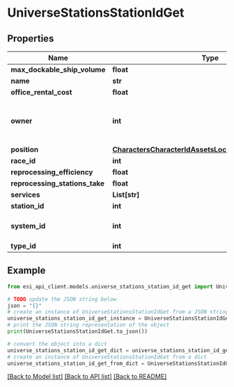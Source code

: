 # UniverseStationsStationIdGet


## Properties

Name | Type | Description | Notes
------------ | ------------- | ------------- | -------------
**max_dockable_ship_volume** | **float** |  | 
**name** | **str** |  | 
**office_rental_cost** | **float** |  | 
**owner** | **int** | ID of the corporation that controls this station | [optional] 
**position** | [**CharactersCharacterIdAssetsLocationsPostInnerPosition**](CharactersCharacterIdAssetsLocationsPostInnerPosition.md) |  | 
**race_id** | **int** |  | [optional] 
**reprocessing_efficiency** | **float** |  | 
**reprocessing_stations_take** | **float** |  | 
**services** | **List[str]** |  | 
**station_id** | **int** |  | 
**system_id** | **int** | The solar system this station is in | 
**type_id** | **int** |  | 

## Example

```python
from esi_api_client.models.universe_stations_station_id_get import UniverseStationsStationIdGet

# TODO update the JSON string below
json = "{}"
# create an instance of UniverseStationsStationIdGet from a JSON string
universe_stations_station_id_get_instance = UniverseStationsStationIdGet.from_json(json)
# print the JSON string representation of the object
print(UniverseStationsStationIdGet.to_json())

# convert the object into a dict
universe_stations_station_id_get_dict = universe_stations_station_id_get_instance.to_dict()
# create an instance of UniverseStationsStationIdGet from a dict
universe_stations_station_id_get_from_dict = UniverseStationsStationIdGet.from_dict(universe_stations_station_id_get_dict)
```
[[Back to Model list]](../README.md#documentation-for-models) [[Back to API list]](../README.md#documentation-for-api-endpoints) [[Back to README]](../README.md)


